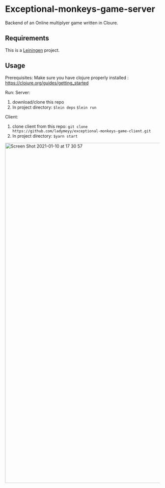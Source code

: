 # Exceptional-monkeys-game-server

Backend of an Online multiplyer game written in Cloure.

## Requirements
This is a [Leiningen](https://leiningen.org/) project. 


## Usage

Prerequisites:
Make sure you have clojure properly installed :
    https://clojure.org/guides/getting_started

Run:
   Server:
   1. download/clone this repo
   2. In project directory:
            ``` $lein deps ```
            ``` $lein run ```

   Client: 
   1. clone client from this repo: 
            ```git clone https://github.com/ladymeyy/exceptional-monkeys-game-client.git ```
   2. In project directory:
            ``` $yarn start ```


<img width="1103" alt="Screen Shot 2021-01-10 at 17 30 57" src="https://user-images.githubusercontent.com/19207742/104127604-b8163000-536b-11eb-92d9-9077f6223fda.png">
